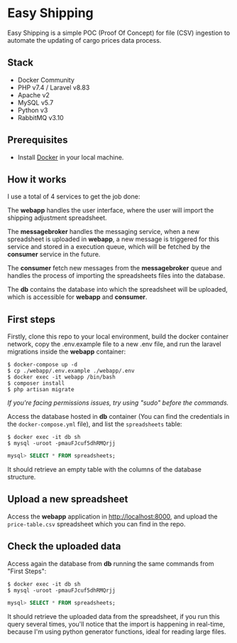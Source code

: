 # Easy Shipping
Easy Shipping is a simple POC (Proof Of Concept) for file (CSV) ingestion to automate the updating of cargo prices data process.

## Stack
- Docker Community
- PHP v7.4 / Laravel v8.83
- Apache v2
- MySQL v5.7
- Python v3
- RabbitMQ v3.10

## Prerequisites
- Install [Docker](https://www.docker.com/get-started/) in your local machine.

## How it works
I use a total of 4 services to get the job done: 

The **webapp** handles the user interface, where the user will import the shipping adjustment spreadsheet.

The **messagebroker** handles the messaging service, when a new spreadsheet is uploaded in **webapp**, a new message is triggered for this service and stored in a execution queue, which will be fetched by the **consumer** service in the future.

The **consumer** fetch new messages from the **messagebroker** queue and handles the process of importing the spreadsheets files into the database.

The **db** contains the database into which the spreadsheet will be uploaded, which is accessible for **webapp** and **consumer**.

## First steps
Firstly, clone this repo to your local environment, build the docker container network, copy the .env.example file to a new .env file, and run the laravel migrations inside the **webapp** container:

```shell
$ docker-compose up -d
$ cp ./webapp/.env.example ./webapp/.env
$ docker exec -it webapp /bin/bash
$ composer install
$ php artisan migrate
```

*If you're facing permissions issues, try using "sudo" before the commands.*

Access the database hosted in **db** container (You can find the credentials in the `docker-compose.yml` file), and list the `spreadsheets` table:
```shell
$ docker exec -it db sh
$ mysql -uroot -pmauFJcuf5dhRMQrjj
```
```sql
mysql> SELECT * FROM spreadsheets;
```
It should retrieve an empty table with the columns of the database structure.

## Upload a new spreadsheet
Access the **webapp** application in [http://localhost:8000](http://localhost:8000), and upload the `price-table.csv` spreadsheet which you can find in the repo.

## Check the uploaded data
Access again the database from **db** running the same commands from "First Steps":

```shell
$ docker exec -it db sh
$ mysql -uroot -pmauFJcuf5dhRMQrjj
```
```sql
mysql> SELECT * FROM spreadsheets;
```

It should retrieve the uploaded data from the spreadsheet, if you run this query several times, you'll notice that the import is happening in real-time, because I'm using python generator functions, ideal for reading large files.
